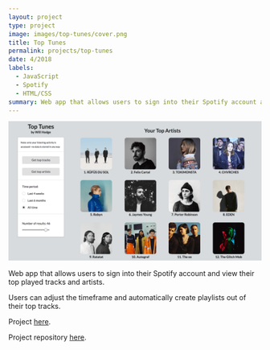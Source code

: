 ```yaml
---
layout: project
type: project
image: images/top-tunes/cover.png
title: Top Tunes
permalink: projects/top-tunes
date: 4/2018
labels:
  - JavaScript
  - Spotify
  - HTML/CSS
summary: Web app that allows users to sign into their Spotify account and view their most-streamed tracks and artists over various periods of time.
---
```

<a href="https://will-hodge.github.io/top-tunes/">
  <img class="ui rounded image " src="../images/top-tunes/preview.png">
</a>

Web app that allows users to sign into their Spotify account and view their top played tracks and artists.

Users can adjust the timeframe and automatically create playlists out of their top tracks.

Project [here](https://will-hodge.github.io/top-tunes/).

<i class="large github icon "></i>Project repository <a href="https://github.com/will-hodge/top-tunes">here</a>.
